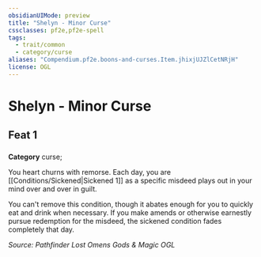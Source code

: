 ```yaml
---
obsidianUIMode: preview
title: "Shelyn - Minor Curse"
cssclasses: pf2e,pf2e-spell
tags:
  - trait/common
  - category/curse
aliases: "Compendium.pf2e.boons-and-curses.Item.jhixjUJZlCetNRjH"
license: OGL
---
```

# Shelyn - Minor Curse
## Feat 1
### 

**Category** curse; 




You heart churns with remorse. Each day, you are [[Conditions/Sickened|Sickened 1]] as a specific misdeed plays out in your mind over and over in guilt.

You can't remove this condition, though it abates enough for you to quickly eat and drink when necessary. If you make amends or otherwise earnestly pursue redemption for the misdeed, the sickened condition fades completely that day.

*Source: Pathfinder Lost Omens Gods & Magic*
*OGL*